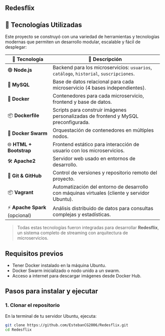 ## Redesflix


## 🐳 Tecnologías Utilizadas

Este proyecto se construyó con una variedad de herramientas y tecnologías modernas que permiten un desarrollo modular, escalable y fácil de desplegar:

| 🐳 Tecnología       | 🔎 Descripción |
|--------------------|----------------|
| 🟢 **Node.js**      | Backend para los microservicios: `usuarios`, `catálogo`, `historial`, `suscripciones`. |
| 🐬 **MySQL**        | Base de datos relacional para cada microservicio (4 bases independientes). |
| 🐳 **Docker**       | Contenedores para cada microservicio, frontend y base de datos. |
| 📦 **Dockerfile**   | Scripts para construir imágenes personalizadas de frontend y MySQL preconfigurada. |
| 📡 **Docker Swarm** | Orquestación de contenedores en múltiples nodos. |
| 🌐 **HTML + Bootstrap** | Frontend estático para interacción de usuario con los microservicios. |
| 🛠️ **Apache2**      | Servidor web usado en entornos de desarrollo. |
| 🐙 **Git & GitHub** | Control de versiones y repositorio remoto del proyecto. |
| 📦 **Vagrant**      | Automatización del entorno de desarrollo con máquinas virtuales (cliente y servidor Ubuntu). |
| ⚡ **Apache Spark** (opcional) | Análisis distribuido de datos para consultas complejas y estadísticas. |

> Todas estas tecnologías fueron integradas para desarrollar **Redesflix**, un sistema completo de streaming con arquitectura de microservicios.



## Requisitos previos

- Tener Docker instalado en la máquina Ubuntu.
- Docker Swarm inicializado o nodo unido a un swarm.
- Acceso a internet para descargar imágenes desde Docker Hub.


## Pasos para instalar y ejecutar

### 1. Clonar el repositorio

En la terminal de tu servidor Ubuntu, ejecuta:

```bash
git clone https://github.com/EstebanCG2006/Redesflix.git
cd Redesflix


